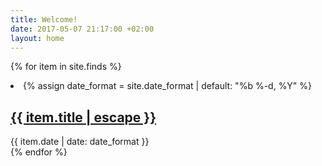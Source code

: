 ```yaml
---
title: Welcome!
date: 2017-05-07 21:17:00 +02:00
layout: home
---
```


{% for item in site.finds %}
  <li>
    {% assign date_format = site.date_format | default: "%b %-d, %Y" %}
    <h2>
      <a class="item-link" href="{{ item.url | relative_url | replace: '/index.html', '' }}">{{ item.title | escape }}</a>
    </h2>
    <span class="item-timestamp">{{ item.date | date: date_format }}</span>
  </li>
{% endfor %}